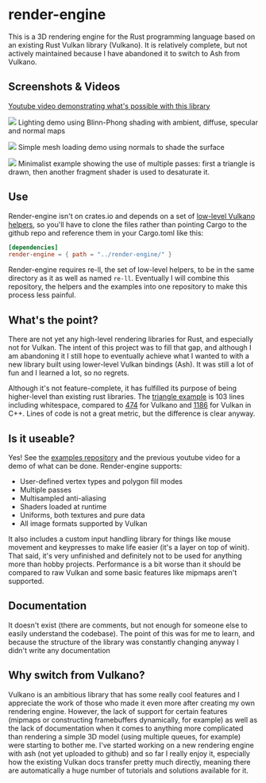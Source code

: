 # render-engine

This is a 3D rendering engine for the Rust programming language based on an existing Rust Vulkan library (Vulkano). It is relatively complete, but not actively maintained because I have abandoned it to switch to Ash from Vulkano.

## Screenshots & Videos
[Youtube video demonstrating what's possible with this library](https://www.youtube.com/watch?v=UrnSCpf_yw0)

![](https://raw.githubusercontent.com/cynic64/tests-render-engine/master/screenshots/lighting.png)
Lighting demo using Blinn-Phong shading with ambient, diffuse, specular and normal maps

![](https://raw.githubusercontent.com/cynic64/tests-render-engine/master/screenshots/base.png)
Simple mesh loading demo using normals to shade the surface

![](https://raw.githubusercontent.com/cynic64/tests-render-engine/master/screenshots/multipass.png)
Minimalist example showing the use of multiple passes: first a triangle is drawn, then another fragment shader is used to desaturate it.

## Use
Render-engine isn't on crates.io and depends on a set of [low-level Vulkano helpers](https://github.com/cynic64/re-ll), so you'll have to clone the files rather than pointing Cargo to the github repo and reference them in your Cargo.toml like this:
```toml
[dependencies]
render-engine = { path = "../render-engine/" }
```

Render-engine requires re-ll, the set of low-level helpers, to be in the same directory as it as well as named `re-ll`. Eventually I will combine this repository, the helpers and the examples into one repository to make this process less painful.

## What's the point?
There are not yet any high-level rendering libraries for Rust, and especially not for Vulkan. The intent of this project was to fill that gap, and although I am abandoning it I still hope to eventually achieve what I wanted to with a new library built using lower-level Vulkan bindings (Ash). It was still a lot of fun and I learned a lot, so no regrets.

Although it's not feature-complete, it has fulfilled its purpose of being higher-level than existing rust libraries. The [triangle example](https://github.com/cynic64/tests-render-engine/blob/master/src/bin/triangle.rs) is 103 lines including whitespace, compared to [474](https://github.com/vulkano-rs/vulkano-examples/blob/master/src/bin/triangle.rs) for Vulkano and [1186](https://github.com/SaschaWillems/Vulkan/blob/master/examples/triangle/triangle.cpp) for Vulkan in C++. Lines of code is not a great metric, but the difference is clear anyway.

## Is it useable?
Yes! See the [examples repository](https://github.com/cynic64/tests-render-engine) and the previous youtube video for a demo of what can be done. Render-engine supports:
  - User-defined vertex types and polygon fill modes
  - Multiple passes
  - Multisampled anti-aliasing
  - Shaders loaded at runtime
  - Uniforms, both textures and pure data
  - All image formats supported by Vulkan

It also includes a custom input handling library for things like mouse movement and keypresses to make life easier (it's a layer on top of winit).
That said, it's very unfinished and definitely not to be used for anything more than hobby projects. Performance is a bit worse than it should be compared to raw Vulkan and some basic features like mipmaps aren't supported.

## Documentation
It doesn't exist (there are comments, but not enough for someone else to easily understand the codebase). The point of this was for me to learn, and because the structure of the library was constantly changing anyway I didn't write any documentation

## Why switch from Vulkano?
Vulkano is an ambitious library that has some really cool features and I appreciate the work of those who made it even more after creating my own rendering engine. However, the lack of support for certain features (mipmaps or constructing framebuffers dynamically, for example) as well as the lack of documentation when it comes to anything more complicated than rendering a simple 3D model (using multiple queues, for example) were starting to bother me.
I've started working on a new rendering engine with ash (not yet uploaded to github) and so far I really enjoy it, especially how the existing Vulkan docs transfer pretty much directly, meaning there are automatically a huge number of tutorials and solutions available for it.
